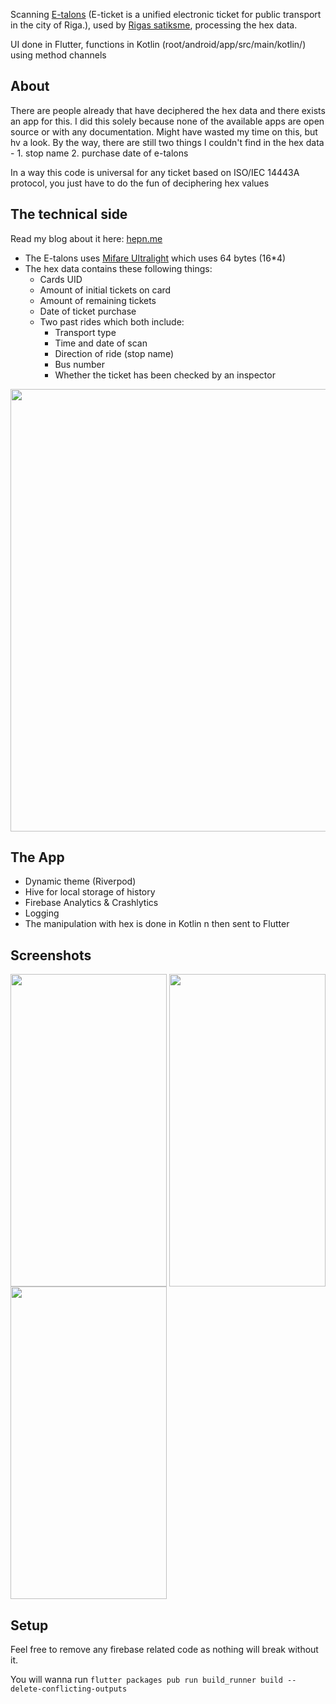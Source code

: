 
Scanning [E-talons](https://www.rigassatiksme.lv/lv/biletes/e-talonu-veidi/dzeltenais-e-talons/) (E-ticket is a unified electronic ticket for public transport in the city of Riga.), used by [Rigas satiksme](https://www.rigassatiksme.lv/lv/), processing the hex data. 

UI done in Flutter, functions in Kotlin (root/android/app/src/main/kotlin/) using method channels

## About

There are people already that have deciphered the hex data and there exists an app for this. I did this solely because none of the available apps are open source or with any documentation. Might have wasted my time on this, but hv a look. By the way, there are still two things I couldn't find in the hex data - 1. stop name 2. purchase date of e-talons 

In a way this code is universal for any ticket based on ISO/IEC 14443A protocol, you just have to do the fun of deciphering hex values

## The technical side
Read my blog about it here: [hepn.me](https://hepn.me/2023/03/17/etalons-and-its-insides)

- The E-talons uses [Mifare Ultralight](https://www.nxp.com/docs/en/data-sheet/MF0ICU2.pdf) which uses 64 bytes (16*4)
- The hex data contains these following things:
  - Cards UID
  - Amount of initial tickets on card
  - Amount of remaining tickets
  - Date of ticket purchase
  - Two past rides which both include: 
    - Transport type
    - Time and date of scan
    - Direction of ride (stop name) 
    - Bus number
    - Whether the ticket has been checked by an inspector

<img align="center" width="614" height="708" src="https://i.imgur.com/EYeFHXz.png">

## The App

- Dynamic theme (Riverpod)
- Hive for local storage of history
- Firebase Analytics & Crashlytics
- Logging
- The manipulation with hex is done in Kotlin n then sent to Flutter

      
## Screenshots

<img align="center" width="250" height="500" src="https://i.imgur.com/AczYDO0.jpg">
<img align="center" width="250" height="500" src="https://i.imgur.com/0vqXkPA.jpg">
<img align="center" width="250" height="500" src="https://i.imgur.com/pAReFhQ.jpg">


## Setup

Feel free to remove any firebase related code as nothing will break without it.

You will wanna run `flutter packages pub run build_runner build --delete-conflicting-outputs`



